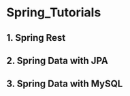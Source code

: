 
# Spring_Tutorials 

## 1. Spring Rest

## 2. Spring Data with JPA

## 3. Spring Data with MySQL





